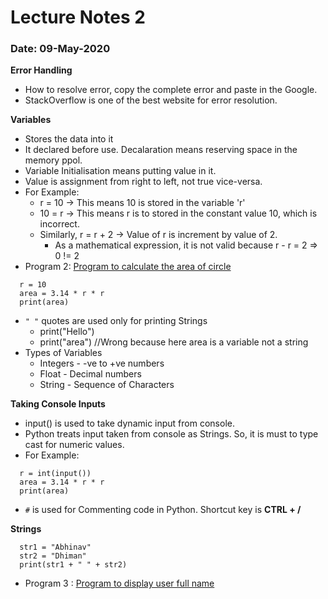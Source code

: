 # Lecture Notes 2
### Date: 09-May-2020

__Error Handling__
* How to resolve error, copy the complete error and paste in the Google.
* StackOverflow is one of the best website for error resolution.

__Variables__
* Stores the data into it
* It declared before use. Decalaration means reserving space in the memory ppol.
* Variable Initialisation means putting value in it.
* Value is assignment from right to left, not true vice-versa.
* For Example: 
  * r = 10 -> This means 10 is stored in the variable 'r'
  *  10 = r -> This means r is to stored in the constant value 10, which is incorrect.
  * Similarly,  r = r + 2 -> Value of r is increment by value of 2. 
    * As a mathematical expression, it is not valid because r - r = 2 => 0 != 2
* Program 2: [Program to calculate the area of circle]()
```
  r = 10
  area = 3.14 * r * r
  print(area)
```
* `" "` quotes are used only for printing Strings
  * print("Hello")
  * print("area")  //Wrong because here area is a variable not a string
* Types of Variables
  * Integers - -ve to +ve numbers
  * Float - Decimal numbers
  * String - Sequence of Characters

__Taking Console Inputs__
* input() is used to take dynamic input from console.
* Python treats input taken from console as Strings. So, it is must to type cast for numeric values.
* For Example:
```
  r = int(input())
  area = 3.14 * r * r
  print(area)
```
* `#` is used for Commenting code in Python. Shortcut key is __CTRL + /__

__Strings__
```
  str1 = "Abhinav"
  str2 = "Dhiman"
  print(str1 + " " + str2)
```
* Program 3 : [Program to display user full name]()




  